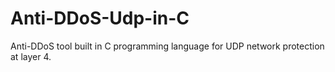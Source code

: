 # Anti-DDoS-Udp-in-C
Anti-DDoS tool built in C programming language for UDP network protection at layer 4.
